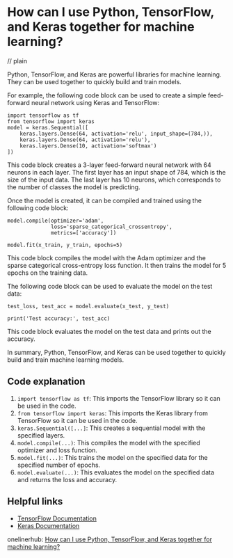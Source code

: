 # How can I use Python, TensorFlow, and Keras together for machine learning?
// plain

Python, TensorFlow, and Keras are powerful libraries for machine learning. They can be used together to quickly build and train models.

For example, the following code block can be used to create a simple feed-forward neural network using Keras and TensorFlow:
```
import tensorflow as tf
from tensorflow import keras
model = keras.Sequential([
    keras.layers.Dense(64, activation='relu', input_shape=(784,)),
    keras.layers.Dense(64, activation='relu'),
    keras.layers.Dense(10, activation='softmax')
])
```

This code block creates a 3-layer feed-forward neural network with 64 neurons in each layer. The first layer has an input shape of 784, which is the size of the input data. The last layer has 10 neurons, which corresponds to the number of classes the model is predicting.

Once the model is created, it can be compiled and trained using the following code block:
```
model.compile(optimizer='adam',
              loss='sparse_categorical_crossentropy',
              metrics=['accuracy'])

model.fit(x_train, y_train, epochs=5)
```

This code block compiles the model with the Adam optimizer and the sparse categorical cross-entropy loss function. It then trains the model for 5 epochs on the training data.

The following code block can be used to evaluate the model on the test data:
```
test_loss, test_acc = model.evaluate(x_test, y_test)

print('Test accuracy:', test_acc)
```

This code block evaluates the model on the test data and prints out the accuracy.

In summary, Python, TensorFlow, and Keras can be used together to quickly build and train machine learning models.

## Code explanation


1. `import tensorflow as tf`: This imports the TensorFlow library so it can be used in the code.
2. `from tensorflow import keras`: This imports the Keras library from TensorFlow so it can be used in the code.
3. `keras.Sequential([...]`: This creates a sequential model with the specified layers.
4. `model.compile(...)`: This compiles the model with the specified optimizer and loss function.
5. `model.fit(...)`: This trains the model on the specified data for the specified number of epochs.
6. `model.evaluate(...)`: This evaluates the model on the specified data and returns the loss and accuracy.

## Helpful links

- [TensorFlow Documentation](https://www.tensorflow.org/docs)
- [Keras Documentation](https://keras.io/api/)

onelinerhub: [How can I use Python, TensorFlow, and Keras together for machine learning?](https://onelinerhub.com/python-tensorflow/how-can-i-use-python--tensorflow--and-keras-together-for-machine-learning)